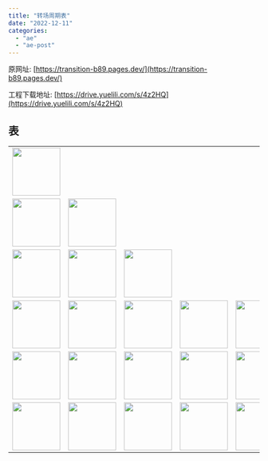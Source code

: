 ```yaml
---
title: "转场周期表"
date: "2022-12-11"
categories: 
  - "ae"
  - "ae-post"
---
```


原网址: [https://transition-b89.pages.dev/](https://transition-b89.pages.dev/)

工程下载地址: [https://drive.yuelili.com/s/4z2HQ](https://drive.yuelili.com/s/4z2HQ)

## 表

<table class="top_top_table__1ichJ"><tbody class="table_normal"><tr><td><a href="https://www.yuelili.com/01_01" target="_blank" rel="noopener"><img class="tableImg_tableImg__asP9l" src="https://www.yuelili.com/wp-content/uploads/2022/12/ea31023cdd38b5d7188d825822f7d31a.gif" alt="" width="96px"></a></td><td colspan="16"></td><td><a href="https://www.yuelili.com/18_01" target="_blank" rel="noopener"><img class="tableImg_tableImg__asP9l" src="https://www.yuelili.com/wp-content/uploads/2022/12/791324b28f63dfe55029f168d5d18e59.gif" alt="" width="96px"></a></td></tr><tr><td><a href="https://www.yuelili.com/01_02" target="_blank" rel="noopener"><img class="tableImg_tableImg__asP9l" src="https://www.yuelili.com/wp-content/uploads/2022/12/9b133db4afb646dc0e85393a0670f4c7.gif" alt="" width="96px"></a></td><td><a href="https://www.yuelili.com/02_01" target="_blank" rel="noopener"><img class="tableImg_tableImg__asP9l" src="https://www.yuelili.com/wp-content/uploads/2022/12/e7757e3c3bd2532663f594f0ae3ef2f0.gif" alt="" width="96px"></a></td><td colspan="10"></td><td><a href="https://www.yuelili.com/13_01" target="_blank" rel="noopener"><img class="tableImg_tableImg__asP9l" src="https://www.yuelili.com/wp-content/uploads/2022/12/90912f6c10a9cb98dc33d2d11b19c033.gif" alt="" width="96px"></a></td><td><a href="https://www.yuelili.com/14_01" target="_blank" rel="noopener"><img class="tableImg_tableImg__asP9l" src="https://www.yuelili.com/wp-content/uploads/2022/12/42d4598714bf165f0147753cd069331a.gif" alt="" width="96px"></a></td><td><a href="https://www.yuelili.com/15_01" target="_blank" rel="noopener"><img class="tableImg_tableImg__asP9l" src="https://www.yuelili.com/wp-content/uploads/2022/12/999959295bc3156df9b8de17e19a64ba.gif" alt="" width="96px"></a></td><td><a href="https://www.yuelili.com/16_01" target="_blank" rel="noopener"><img class="tableImg_tableImg__asP9l" src="https://www.yuelili.com/wp-content/uploads/2022/12/c7487cabef116f2c4dfa2dbae3490289.gif" alt="" width="96px"></a></td><td><a href="https://www.yuelili.com/17_01" target="_blank" rel="noopener"><img class="tableImg_tableImg__asP9l" src="https://www.yuelili.com/wp-content/uploads/2022/12/dce7dd4c9899197577ed348e3d2f3198.gif" alt="" width="96px"></a></td><td><a href="https://www.yuelili.com/18_02" target="_blank" rel="noopener"><img class="tableImg_tableImg__asP9l" src="https://www.yuelili.com/wp-content/uploads/2022/12/728f374a3ebfb482f9e13f87d32dcc3d.gif" alt="" width="96px"></a></td></tr><tr><td><a href="https://www.yuelili.com/01_03" target="_blank" rel="noopener"><img class="tableImg_tableImg__asP9l" src="https://www.yuelili.com/wp-content/uploads/2022/12/3d0436025de287ced57f65f64df4e881.gif" alt="" width="96px"></a></td><td><a href="https://www.yuelili.com/02_02" target="_blank" rel="noopener"><img class="tableImg_tableImg__asP9l" src="https://www.yuelili.com/wp-content/uploads/2022/12/1add7a65411c21e471af61e4f35f4476.gif" alt="" width="96px"></a></td><td><a href="https://www.yuelili.com/03_01" target="_blank" rel="noopener"><img class="tableImg_tableImg__asP9l" src="https://www.yuelili.com/wp-content/uploads/2022/12/71c652592f2f697c762ca5ed2117159c.gif" alt="" width="96px"></a></td><td colspan="9"></td><td><a href="https://www.yuelili.com/13_02" target="_blank" rel="noopener"><img class="tableImg_tableImg__asP9l" src="https://www.yuelili.com/wp-content/uploads/2022/12/ad4291f0018fa42dbb6f0bef1c1a0a0b.gif" alt="" width="96px"></a></td><td><a href="https://www.yuelili.com/14_02" target="_blank" rel="noopener"><img class="tableImg_tableImg__asP9l" src="https://www.yuelili.com/wp-content/uploads/2022/12/1d55b19988a6093cc8c6acfc85a60ecb.gif" alt="" width="96px"></a></td><td><a href="https://www.yuelili.com/15_02" target="_blank" rel="noopener"><img class="tableImg_tableImg__asP9l" src="https://www.yuelili.com/wp-content/uploads/2022/12/663831b1e0a8bf90e50b6c0ead42f2c5.gif" alt="" width="96px"></a></td><td><a href="https://www.yuelili.com/16_02" target="_blank" rel="noopener"><img class="tableImg_tableImg__asP9l" src="https://www.yuelili.com/wp-content/uploads/2022/12/284dff97558ba9d96c946ea4eeadb05b.gif" alt="" width="96px"></a></td><td><a href="https://www.yuelili.com/17_02" target="_blank" rel="noopener"><img class="tableImg_tableImg__asP9l" src="https://www.yuelili.com/wp-content/uploads/2022/12/39bbe6c26f04ff55aff519ff47cd1497.gif" alt="" width="96px"></a></td><td><a href="https://www.yuelili.com/18_03" target="_blank" rel="noopener"><img class="tableImg_tableImg__asP9l" src="https://www.yuelili.com/wp-content/uploads/2022/12/ea0253b18e6aa02e51297e90709bd348.gif" alt="" width="96px"></a></td></tr><tr><td><a href="https://www.yuelili.com/01_04" target="_blank" rel="noopener"><img class="tableImg_tableImg__asP9l" src="https://www.yuelili.com/wp-content/uploads/2022/12/f403667e6b28791d543a197efca501f9.gif" alt="" width="96px"></a></td><td><a href="https://www.yuelili.com/02_03" target="_blank" rel="noopener"><img class="tableImg_tableImg__asP9l" src="https://www.yuelili.com/wp-content/uploads/2022/12/46b3d93f2191ded9cabe4b8d67167859.gif" alt="" width="96px"></a></td><td><a href="https://www.yuelili.com/03_02" target="_blank" rel="noopener"><img class="tableImg_tableImg__asP9l" src="https://www.yuelili.com/wp-content/uploads/2022/12/9a885b9d62d53686c00579f78f141280.gif" alt="" width="96px"></a></td><td><a href="https://www.yuelili.com/04_01" target="_blank" rel="noopener"><img class="tableImg_tableImg__asP9l" src="https://www.yuelili.com/wp-content/uploads/2022/12/8dfae1ba223800d9af192fa64700a1d3.gif" alt="" width="96px"></a></td><td><a href="https://www.yuelili.com/05_01" target="_blank" rel="noopener"><img class="tableImg_tableImg__asP9l" src="https://www.yuelili.com/wp-content/uploads/2022/12/086cb4db0c116fc26d9e64f4b8d139de.gif" alt="" width="96px"></a></td><td><a href="https://www.yuelili.com/06_01" target="_blank" rel="noopener"><img class="tableImg_tableImg__asP9l" src="https://www.yuelili.com/wp-content/uploads/2022/12/cf93cc17e22d725acda369133320ce70.gif" alt="" width="96px"></a></td><td><a href="https://www.yuelili.com/07_01" target="_blank" rel="noopener"><img class="tableImg_tableImg__asP9l" src="https://www.yuelili.com/wp-content/uploads/2022/12/01bfa4b70afc88466d5d46de0336de49.gif" alt="" width="96px"></a></td><td><a href="https://www.yuelili.com/08_01" target="_blank" rel="noopener"><img class="tableImg_tableImg__asP9l" src="https://www.yuelili.com/wp-content/uploads/2022/12/bc3f94cdd8b8f683187bd545c43c3112.gif" alt="" width="96px"></a></td><td><a href="https://www.yuelili.com/09_01" target="_blank" rel="noopener"><img class="tableImg_tableImg__asP9l" src="https://www.yuelili.com/wp-content/uploads/2022/12/f259aa5904767b2325d28f30aa9c9e67.gif" alt="" width="96px"></a></td><td><a href="https://www.yuelili.com/10_01" target="_blank" rel="noopener"><img class="tableImg_tableImg__asP9l" src="https://www.yuelili.com/wp-content/uploads/2022/12/b38d825ec1f18315505294503530f0e4.gif" alt="" width="96px"></a></td><td><a href="https://www.yuelili.com/11_01" target="_blank" rel="noopener"><img class="tableImg_tableImg__asP9l" src="https://www.yuelili.com/wp-content/uploads/2022/12/5a1c60e856b81e96a1dd505a5d92c180.gif" alt="" width="96px"></a></td><td><a href="https://www.yuelili.com/12_01" target="_blank" rel="noopener"><img class="tableImg_tableImg__asP9l" src="https://www.yuelili.com/wp-content/uploads/2022/12/1ed82d024ff29523a5feccf0d056730c.gif" alt="" width="96px"></a></td><td><a href="https://www.yuelili.com/13_03" target="_blank" rel="noopener"><img class="tableImg_tableImg__asP9l" src="https://www.yuelili.com/wp-content/uploads/2022/12/61341389e81a6fa450b5020edf6cf3b5.gif" alt="" width="96px"></a></td><td><a href="https://www.yuelili.com/14_03" target="_blank" rel="noopener"><img class="tableImg_tableImg__asP9l" src="https://www.yuelili.com/wp-content/uploads/2022/12/fe07e4f79950df9d47c0c1fea42ec38a.gif" alt="" width="96px"></a></td><td><a href="https://www.yuelili.com/15_03" target="_blank" rel="noopener"><img class="tableImg_tableImg__asP9l" src="https://www.yuelili.com/wp-content/uploads/2022/12/0562080da0ac46586b173f865656adae.gif" alt="" width="96px"></a></td><td><a href="https://www.yuelili.com/16_03" target="_blank" rel="noopener"><img class="tableImg_tableImg__asP9l" src="https://www.yuelili.com/wp-content/uploads/2022/12/c879552aae7836854638c5dd6e394e12.gif" alt="" width="96px"></a></td><td><a href="https://www.yuelili.com/17_03" target="_blank" rel="noopener"><img class="tableImg_tableImg__asP9l" src="https://www.yuelili.com/wp-content/uploads/2022/12/cce1013c8d979365040dc3ff27bd9e4f.gif" alt="" width="96px"></a></td><td><a href="https://www.yuelili.com/18_04" target="_blank" rel="noopener"><img class="tableImg_tableImg__asP9l" src="https://www.yuelili.com/wp-content/uploads/2022/12/6c5023620346c136fb276eb1bf9f1d4c.gif" alt="" width="96px"></a></td></tr><tr><td><a href="https://www.yuelili.com/01_05" target="_blank" rel="noopener"><img class="tableImg_tableImg__asP9l" src="https://www.yuelili.com/wp-content/uploads/2022/12/c7737fc6a12bbb11b1945afc4d3bd911.gif" alt="" width="96px"></a></td><td><a href="https://www.yuelili.com/02_04" target="_blank" rel="noopener"><img class="tableImg_tableImg__asP9l" src="https://www.yuelili.com/wp-content/uploads/2022/12/0ecbbe3124bbc683be7dc21b8db95685.gif" alt="" width="96px"></a></td><td><a href="https://www.yuelili.com/03_03" target="_blank" rel="noopener"><img class="tableImg_tableImg__asP9l" src="https://www.yuelili.com/wp-content/uploads/2022/12/6b4082971cea8162f11ed3873b0509d1.gif" alt="" width="96px"></a></td><td><a href="https://www.yuelili.com/04_02" target="_blank" rel="noopener"><img class="tableImg_tableImg__asP9l" src="https://www.yuelili.com/wp-content/uploads/2022/12/bf86ccd9150214354ae2433dd670751a.gif" alt="" width="96px"></a></td><td><a href="https://www.yuelili.com/05_02" target="_blank" rel="noopener"><img class="tableImg_tableImg__asP9l" src="https://www.yuelili.com/wp-content/uploads/2022/12/7e045c9c460ee711870cc04ed3d0b7f2.gif" alt="" width="96px"></a></td><td><a href="https://www.yuelili.com/06_02" target="_blank" rel="noopener"><img class="tableImg_tableImg__asP9l" src="https://www.yuelili.com/wp-content/uploads/2022/12/187283f3ffdceeeeba176a32789d2c21.gif" alt="" width="96px"></a></td><td><a href="https://www.yuelili.com/07_02" target="_blank" rel="noopener"><img class="tableImg_tableImg__asP9l" src="https://www.yuelili.com/wp-content/uploads/2022/12/034d8f964f43887eca8ba583c5d59bd4.gif" alt="" width="96px"></a></td><td><a href="https://www.yuelili.com/08_02" target="_blank" rel="noopener"><img class="tableImg_tableImg__asP9l" src="https://www.yuelili.com/wp-content/uploads/2022/12/ef7d47d28ac65101101cd340334a291a.gif" alt="" width="96px"></a></td><td><a href="https://www.yuelili.com/09_02" target="_blank" rel="noopener"><img class="tableImg_tableImg__asP9l" src="https://www.yuelili.com/wp-content/uploads/2022/12/9b723cf8bf3539dfdee3b7e038593ce1.gif" alt="" width="96px"></a></td><td><a href="https://www.yuelili.com/10_02" target="_blank" rel="noopener"><img class="tableImg_tableImg__asP9l" src="https://www.yuelili.com/wp-content/uploads/2022/12/67fd763ef97736ff664c307feb36dccd.gif" alt="" width="96px"></a></td><td><a href="https://www.yuelili.com/11_02" target="_blank" rel="noopener"><img class="tableImg_tableImg__asP9l" src="https://www.yuelili.com/wp-content/uploads/2022/12/dd88199b9336dc5f0e63163fa0638b19.gif" alt="" width="96px"></a></td><td><a href="https://www.yuelili.com/12_02" target="_blank" rel="noopener"><img class="tableImg_tableImg__asP9l" src="https://www.yuelili.com/wp-content/uploads/2022/12/9a3eb5eb0ec571120e11b6ac98129d63.gif" alt="" width="96px"></a></td><td><a href="https://www.yuelili.com/13_04" target="_blank" rel="noopener"><img class="tableImg_tableImg__asP9l" src="https://www.yuelili.com/wp-content/uploads/2022/12/f180a028c05db030012676f3d932d732.gif" alt="" width="96px"></a></td><td><a href="https://www.yuelili.com/14_04" target="_blank" rel="noopener"><img class="tableImg_tableImg__asP9l" src="https://www.yuelili.com/wp-content/uploads/2022/12/17058dfb26f5f48560dfc963fd708970.gif" alt="" width="96px"></a></td><td><a href="https://www.yuelili.com/15_04" target="_blank" rel="noopener"><img class="tableImg_tableImg__asP9l" src="https://www.yuelili.com/wp-content/uploads/2022/12/2f164973304a17a04721b60d6453a0ca.gif" alt="" width="96px"></a></td><td><a href="https://www.yuelili.com/16_04" target="_blank" rel="noopener"><img class="tableImg_tableImg__asP9l" src="https://www.yuelili.com/wp-content/uploads/2022/12/33ba15615d9585ec7d39bef90fd13084.gif" alt="" width="96px"></a></td><td><a href="https://www.yuelili.com/17_04" target="_blank" rel="noopener"><img class="tableImg_tableImg__asP9l" src="https://www.yuelili.com/wp-content/uploads/2022/12/88984a87aed5c8d4a2f0ec1c81e1c731.gif" alt="" width="96px"></a></td><td><a href="https://www.yuelili.com/18_05" target="_blank" rel="noopener"><img class="tableImg_tableImg__asP9l" src="https://www.yuelili.com/wp-content/uploads/2022/12/716bbc6aca24079dfd669297f9bd9005.gif" alt="" width="96px"></a></td></tr><tr><td><a href="https://www.yuelili.com/01_06" target="_blank" rel="noopener"><img class="tableImg_tableImg__asP9l" src="https://www.yuelili.com/wp-content/uploads/2022/12/75053e31b765d2f31404213d07583353.gif" alt="" width="96px"></a></td><td><a href="https://www.yuelili.com/02_05" target="_blank" rel="noopener"><img class="tableImg_tableImg__asP9l" src="https://www.yuelili.com/wp-content/uploads/2022/12/6293f9ea148be5fa00d2253ba6277049.gif" alt="" width="96px"></a></td><td><a href="https://www.yuelili.com/03_04" target="_blank" rel="noopener"><img class="tableImg_tableImg__asP9l" src="https://www.yuelili.com/wp-content/uploads/2022/12/e3f8b3b7fc5f112c5e916a2a329ca0ea.gif" alt="" width="96px"></a></td><td><a href="https://www.yuelili.com/04_03" target="_blank" rel="noopener"><img class="tableImg_tableImg__asP9l" src="https://www.yuelili.com/wp-content/uploads/2022/12/846b9b16dc8db427b042dd996fa78b0a.gif" alt="" width="96px"></a></td><td><a href="https://www.yuelili.com/05_03" target="_blank" rel="noopener"><img class="tableImg_tableImg__asP9l" src="https://www.yuelili.com/wp-content/uploads/2022/12/94fc59d3fe21fc511f32c98d5ee964da.gif" alt="" width="96px"></a></td><td><a href="https://www.yuelili.com/06_03" target="_blank" rel="noopener"><img class="tableImg_tableImg__asP9l" src="https://www.yuelili.com/wp-content/uploads/2022/12/33b245179da49ea41dfb94ea7cda0d80.gif" alt="" width="96px"></a></td><td><a href="https://www.yuelili.com/07_03" target="_blank" rel="noopener"><img class="tableImg_tableImg__asP9l" src="https://www.yuelili.com/wp-content/uploads/2022/12/53a40b92f07ebf88e4cfbd76a7bdf099.gif" alt="" width="96px"></a></td><td><a href="https://www.yuelili.com/08_03" target="_blank" rel="noopener"><img class="tableImg_tableImg__asP9l" src="https://www.yuelili.com/wp-content/uploads/2022/12/bb610266b7bd1f917b1584bdac6078d0.gif" alt="" width="96px"></a></td><td><a href="https://www.yuelili.com/09_03" target="_blank" rel="noopener"><img class="tableImg_tableImg__asP9l" src="https://www.yuelili.com/wp-content/uploads/2022/12/993294a2c2ca0f22bcd1c03f73c9db7a.gif" alt="" width="96px"></a></td><td><a href="https://www.yuelili.com/10_03" target="_blank" rel="noopener"><img class="tableImg_tableImg__asP9l" src="https://www.yuelili.com/wp-content/uploads/2022/12/8789a2095931cdee0b6d6046cee5f23a.gif" alt="" width="96px"></a></td><td><a href="https://www.yuelili.com/11_03" target="_blank" rel="noopener"><img class="tableImg_tableImg__asP9l" src="https://www.yuelili.com/wp-content/uploads/2022/12/a1f7dcacb47da3c78b81f4fec33b4102.gif" alt="" width="96px"></a></td><td><a href="https://www.yuelili.com/12_03" target="_blank" rel="noopener"><img class="tableImg_tableImg__asP9l" src="https://www.yuelili.com/wp-content/uploads/2022/12/7021773536108e355d50e7fea8de5203.gif" alt="" width="96px"></a></td><td><a href="https://www.yuelili.com/13_05" target="_blank" rel="noopener"><img class="tableImg_tableImg__asP9l" src="https://www.yuelili.com/wp-content/uploads/2022/12/3b02fbe0813450550cc45a855fb499bb.gif" alt="" width="96px"></a></td><td><a href="https://www.yuelili.com/14_05" target="_blank" rel="noopener"><img class="tableImg_tableImg__asP9l" src="https://www.yuelili.com/wp-content/uploads/2022/12/558c012b2b28b8acd0c1961d65c6a34c.gif" alt="" width="96px"></a></td><td><a href="https://www.yuelili.com/15_05" target="_blank" rel="noopener"><img class="tableImg_tableImg__asP9l" src="https://www.yuelili.com/wp-content/uploads/2022/12/c693173f18e189074e1f45a456c3c1c4.gif" alt="" width="96px"></a></td><td><a href="https://www.yuelili.com/16_05" target="_blank" rel="noopener"><img class="tableImg_tableImg__asP9l" src="https://www.yuelili.com/wp-content/uploads/2022/12/48a4d46e741de2f4c2fc90921a0cecdf.gif" alt="" width="96px"></a></td><td><a href="https://www.yuelili.com/17_05" target="_blank" rel="noopener"><img class="tableImg_tableImg__asP9l" src="https://www.yuelili.com/wp-content/uploads/2022/12/b77217b838ff2301568419dde224b222.gif" alt="" width="96px"></a></td><td><a href="https://www.yuelili.com/18_06" target="_blank" rel="noopener"><img class="tableImg_tableImg__asP9l" src="https://www.yuelili.com/wp-content/uploads/2022/12/241bc16374003654bc1ebe51ca9ab408.gif" alt="" width="96px"></a></td></tr></tbody></table>

